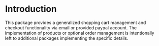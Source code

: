 Introduction
=========

This package provides a generalized shopping cart management and checkout functionality via email or provided paypal account.
The implementation of products or optional order management is intentionally left to additional packages implementing the specific details.
